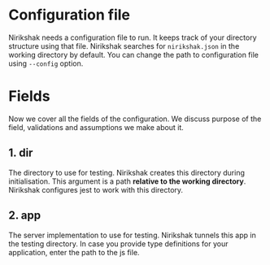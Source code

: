 # Configuration file

Nirikshak needs a configuration file to run. It keeps track of your directory structure using that file. Nirikshak searches for `nirikshak.json` in the working directory by default. You can change the path to configuration file using `--config` option.

# Fields

Now we cover all the fields of the configuration. We discuss purpose of the field, validations and assumptions we make about it.

## 1. dir

The directory to use for testing. Nirikshak creates this directory during initialisation. This argument is a path **relative to the working directory**. Nirikshak configures jest to work with this directory.

## 2. app

The server implementation to use for testing. Nirikshak tunnels this app in the testing directory. In case you provide type definitions for your application, enter the path to the js file.

